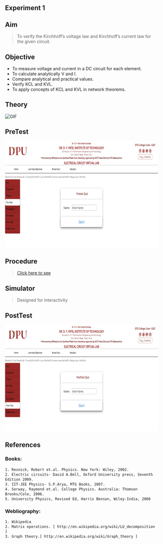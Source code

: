 
## Experiment 1
## Aim 
>To verify the Kirchhoff’s voltage law and Kirchhoff’s current law for the given circuit.

## Objective
* To measure voltage and current in a DC circuit for each element.
* To calculate analytically V and I.
* Compare analytical and practical values.
* Verify KCL and KVL.
* To apply concepts of KCL and KVL in network theorems.
## Theory

<img height="400" alt="GIF" src="./theoryimage/exp1Theroy.gif" />

## PreTest
<img src="./theoryimage/pretestsnapshot.jpeg" alt="PreTest Quiz" style="height: 350px; width:710px;"/>


## Procedure
> [Click here to see](theoryimage/Procedure.pdf)

## Simulator
>Designed for interactivity

## PostTest
<img src="./theoryimage/postestsnapshot.jpeg" alt="PostTestQuiz" style="height: 350px; width:710px;"/>


## References
### Books:
    1. Resnick, Robert et.al. Physics. New York: Wiley, 2002.
    2. Electric circuits- David A.Bell, Oxford University press, Seventh Edition 2009.
    3. IIT-JEE Physics- S.P.Arya, MTG Books, 2007.
    4. Serway, Raymond et.al. College Physics. Australia: Thomson Brooks/Cole, 2006.
    5. University Physics, Revised Ed, Harris Benson, Wiley-India, 2008
### Webliography:
    1. Wikipedia
    2. Matrix operations. [ http://en.wikipedia.org/wiki/LU_decomposition ]
    3. Graph theory.[ http://en.wikipedia.org/wiki/Graph_theory ]